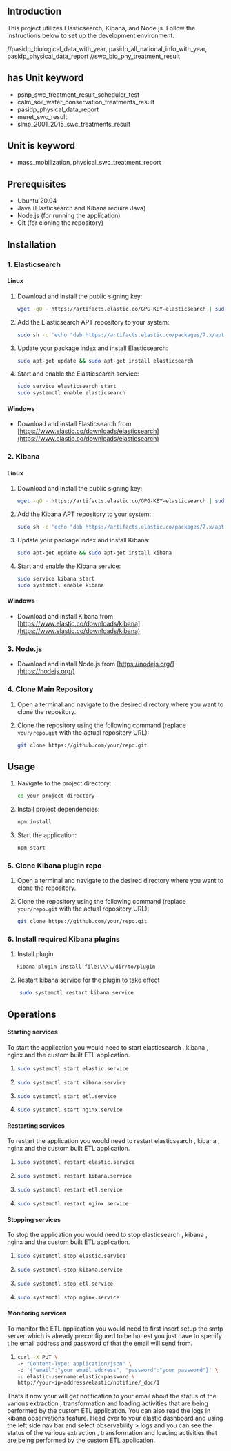 ## Introduction

This project utilizes Elasticsearch, Kibana, and Node.js. Follow the instructions below to set up the development environment.

//pasidp_biological_data_with_year, pasidp_all_national_info_with_year, pasidp_physical_data_report
//swc_bio_phy_treatment_result

## has Unit keyword
- psnp_swc_treatment_result_scheduler_test
- calm_soil_water_conservation_treatments_result
- pasidp_physical_data_report
- meret_swc_result
- slmp_2001_2015_swc_treatments_result
## Unit is keyword
- mass_mobilization_physical_swc_treatment_report

## Prerequisites

- Ubuntu 20.04
- Java (Elasticsearch and Kibana require Java)
- Node.js (for running the application)
- Git (for cloning the repository)

## Installation

### 1. Elasticsearch

#### Linux

1. Download and install the public signing key:

   ```bash
   wget -qO - https://artifacts.elastic.co/GPG-KEY-elasticsearch | sudo apt-key add -
   ```

2. Add the Elasticsearch APT repository to your system:

   ```bash
   sudo sh -c 'echo "deb https://artifacts.elastic.co/packages/7.x/apt stable main" > /etc/apt/sources.list.d/elastic-7.x.list'
   ```

3. Update your package index and install Elasticsearch:

   ```bash
   sudo apt-get update && sudo apt-get install elasticsearch
   ```

4. Start and enable the Elasticsearch service:
   ```bash
   sudo service elasticsearch start
   sudo systemctl enable elasticsearch
   ```

#### Windows

- Download and install Elasticsearch from [https://www.elastic.co/downloads/elasticsearch](https://www.elastic.co/downloads/elasticsearch)

### 2. Kibana

#### Linux

1. Download and install the public signing key:

   ```bash
   wget -qO - https://artifacts.elastic.co/GPG-KEY-elasticsearch | sudo apt-key add -
   ```

2. Add the Kibana APT repository to your system:

   ```bash
   sudo sh -c 'echo "deb https://artifacts.elastic.co/packages/7.x/apt stable main" > /etc/apt/sources.list.d/elastic-7.x.list'
   ```

3. Update your package index and install Kibana:

   ```bash
   sudo apt-get update && sudo apt-get install kibana
   ```

4. Start and enable the Kibana service:
   ```bash
   sudo service kibana start
   sudo systemctl enable kibana
   ```

#### Windows

- Download and install Kibana from [https://www.elastic.co/downloads/kibana](https://www.elastic.co/downloads/kibana)

### 3. Node.js

- Download and install Node.js from [https://nodejs.org/](https://nodejs.org/)

### 4. Clone Main Repository

1. Open a terminal and navigate to the desired directory where you want to clone the repository.

2. Clone the repository using the following command (replace `your/repo.git` with the actual repository URL):
   ```bash
   git clone https://github.com/your/repo.git
   ```

## Usage

1. Navigate to the project directory:

   ```bash
   cd your-project-directory
   ```

2. Install project dependencies:

   ```bash
   npm install
   ```

3. Start the application:
   ```bash
   npm start
   ```

### 5. Clone Kibana plugin repo

1. Open a terminal and navigate to the desired directory where you want to clone the repository.

2. Clone the repository using the following command (replace `your/repo.git` with the actual repository URL):
   ```bash
   git clone https://github.com/your/repo.git
   ```

### 6. Install required Kibana plugins

1. Install plugin

```bash
   kibana-plugin install file:\\\\/dir/to/plugin
```

2. Restart kibana service for the plugin to take effect

```bash
    sudo systemctl restart kibana.service
```

## Operations

#### Starting services

To start the application you would need to start elasticsearch , kibana , nginx and the custom built ETL application.

1.  ```bash
    sudo systemctl start elastic.service

    ```

2.  ```bash
    sudo systemctl start kibana.service

    ```

3.  ```bash
    sudo systemctl start etl.service
    ```
4.  ```bash
    sudo systemctl start nginx.service
    ```

#### Restarting services

To restart the application you would need to restart elasticsearch , kibana , nginx and the custom built ETL application.

1.  ```bash
    sudo systemctl restart elastic.service

    ```

2.  ```bash
    sudo systemctl restart kibana.service

    ```

3.  ```bash
    sudo systemctl restart etl.service
    ```
4.  ```bash
    sudo systemctl restart nginx.service
    ```

#### Stopping services

To stop the application you would need to stop elasticsearch , kibana , nginx and the custom built ETL application.

1.  ```bash
    sudo systemctl stop elastic.service

    ```

2.  ```bash
    sudo systemctl stop kibana.service

    ```

3.  ```bash
    sudo systemctl stop etl.service
    ```
4.  ```bash
    sudo systemctl stop nginx.service
    ```

#### Monitoring services

To monitor the ETL application you would need to first insert setup the smtp server which is already preconfigured to be honest you just have to specify t he email address and password of that the email will send from.

1.  ```bash
    curl -X PUT \
    -H "Content-Type: application/json" \
    -d '{"email":"your email address", "password":"your password"}' \
    -u elastic-username:elastic-password \
    http://your-ip-address/elastic/notifire/_doc/1


    ```

Thats it now your will get notification to your email about the status of the various extraction , transformation and loading activities that are being performed by the custom ETL application. You can also read the logs in kibana observations feature. Head over to your elastic dashboard and using the left side nav bar and select observability > logs and you can see the status of the various extraction , transformation and loading activities that are being performed by the custom ETL application.

